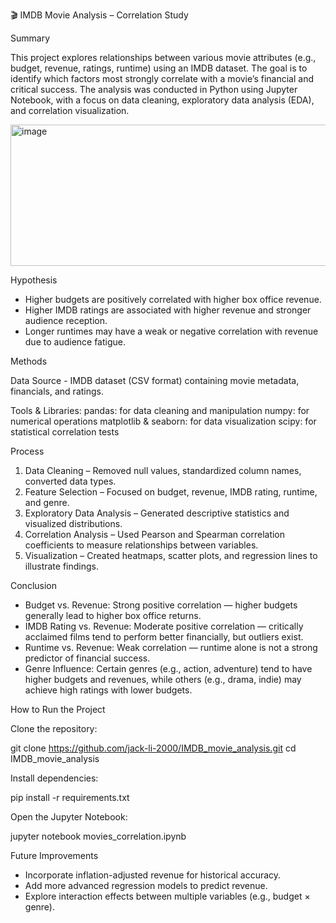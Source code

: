 🎬 IMDB Movie Analysis – Correlation Study

Summary

This project explores relationships between various movie attributes (e.g., budget, revenue, ratings, runtime) using an IMDB dataset. The goal is to identify which factors most strongly correlate with a movie’s financial and critical success. The analysis was conducted in Python using Jupyter Notebook, with a focus on data cleaning, exploratory data analysis (EDA), and correlation visualization.

<img width="897" height="226" alt="image" src="https://github.com/user-attachments/assets/5c12c46f-8d91-43f1-ab93-0b58e4db6ad9" />

Hypothesis

* Higher budgets are positively correlated with higher box office revenue.
* Higher IMDB ratings are associated with higher revenue and stronger audience reception.
* Longer runtimes may have a weak or negative correlation with revenue due to audience fatigue.

Methods

Data Source - IMDB dataset (CSV format) containing movie metadata, financials, and ratings.

Tools & Libraries:
pandas: for data cleaning and manipulation
numpy: for numerical operations
matplotlib & seaborn: for data visualization
scipy: for statistical correlation tests

Process

1. Data Cleaning – Removed null values, standardized column names, converted data types.
2. Feature Selection – Focused on budget, revenue, IMDB rating, runtime, and genre.
3. Exploratory Data Analysis – Generated descriptive statistics and visualized distributions.
4. Correlation Analysis – Used Pearson and Spearman correlation coefficients to measure relationships between variables.
5. Visualization – Created heatmaps, scatter plots, and regression lines to illustrate findings.

Conclusion

* Budget vs. Revenue: Strong positive correlation — higher budgets generally lead to higher box office returns.
* IMDB Rating vs. Revenue: Moderate positive correlation — critically acclaimed films tend to perform better financially, but outliers exist.
* Runtime vs. Revenue: Weak correlation — runtime alone is not a strong predictor of financial success.
* Genre Influence: Certain genres (e.g., action, adventure) tend to have higher budgets and revenues, while others (e.g., drama, indie) may achieve high ratings with lower budgets.

How to Run the Project

Clone the repository:

git clone https://github.com/jack-li-2000/IMDB_movie_analysis.git
cd IMDB_movie_analysis

Install dependencies:

pip install -r requirements.txt

Open the Jupyter Notebook:

jupyter notebook movies_correlation.ipynb

Future Improvements

* Incorporate inflation-adjusted revenue for historical accuracy.
* Add more advanced regression models to predict revenue.
* Explore interaction effects between multiple variables (e.g., budget × genre).

